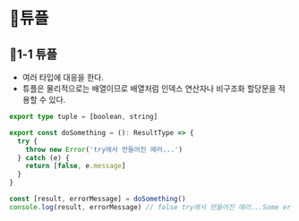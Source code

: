 # :pencil:튜플

## :speech_balloon:1-1 튜플

- 여러 타입에 대응을 한다.
- 튜플은 물리적으로는 배열이므로 배열처럼 인덱스 연산자나 비구조화 할당문을 적용할 수 있다.

```typescript
export type tuple = [boolean, string]

export const doSomething = (): ResultType => {
  try {
    throw new Error('try에서 만들어진 에러...')
  } catch (e) {
    return [false, e.message]
  }
}

const [result, errorMessage] = doSomething()
console.log(result, errorMessage) // false try에서 만들어진 에러...Some error occurs...
```

 